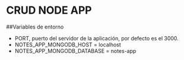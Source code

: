 # CRUD NODE APP

##Variables de entorno
* PORT, puerto del servidor de la aplicación, por defecto es el 3000.
* NOTES_APP_MONGODB_HOST = localhost
* NOTES_APP_MONGODB_DATABASE = notes-app
